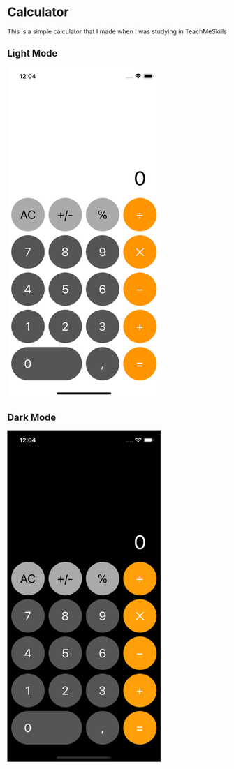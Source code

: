 # Calculator
This is a simple calculator that I made when I was studying in TeachMeSkills

## Light Mode
<img src="./ScreenShots/calculatorLight.png" width=351 height=759.6>

## Dark Mode
<img src="./ScreenShots/calculatorDark.png" width=351 height=759.6>
